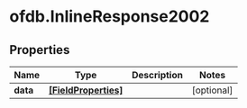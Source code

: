 # ofdb.InlineResponse2002

## Properties

Name | Type | Description | Notes
------------ | ------------- | ------------- | -------------
**data** | [**[FieldProperties]**](FieldProperties.md) |  | [optional] 


